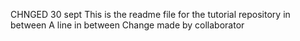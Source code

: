 CHNGED 30 sept 
This is the readme file for the tutorial repository
in between
A line in between
Change made by collaborator